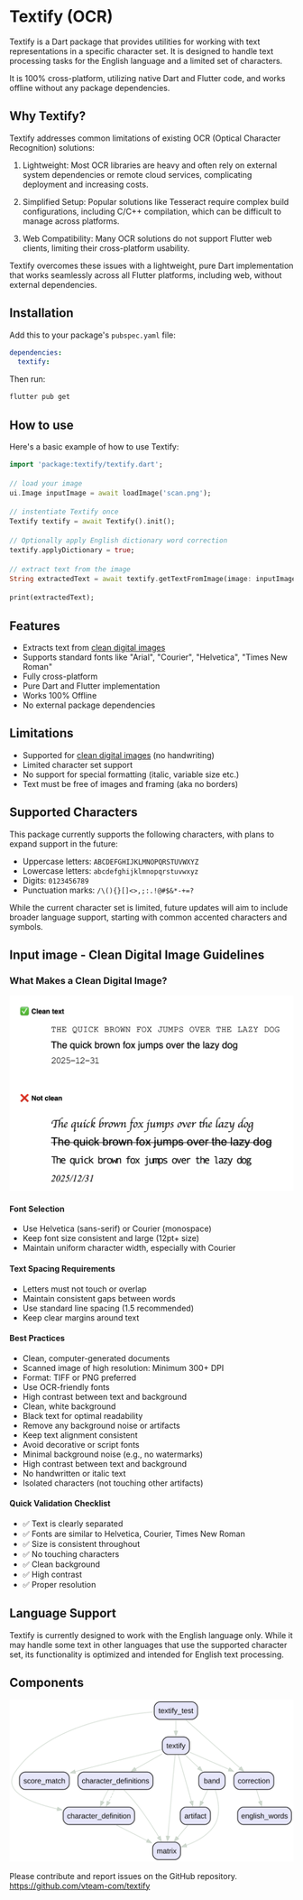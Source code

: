 # Textify (OCR)

Textify is a Dart package that provides utilities for working with text representations in a specific character set. It is designed to handle text processing tasks for the English language and a limited set of characters.

 It is 100% cross-platform, utilizing native Dart and Flutter code, and works offline without any package dependencies.

## Why Textify?

Textify addresses common limitations of existing OCR (Optical Character Recognition) solutions:

1. Lightweight: Most OCR libraries are heavy and often rely on external system dependencies or remote cloud services, complicating deployment and increasing costs.

2. Simplified Setup: Popular solutions like Tesseract require complex build configurations, including C/C++ compilation, which can be difficult to manage across platforms.

3. Web Compatibility: Many OCR solutions do not support Flutter web clients, limiting their cross-platform usability.

Textify overcomes these issues with a lightweight, pure Dart implementation that works seamlessly across all Flutter platforms, including web, without external dependencies.

## Installation

Add this to your package's `pubspec.yaml` file:

```yaml
dependencies:
  textify:
```

Then run:

```bash
flutter pub get
```

## How to use

Here's a basic example of how to use Textify:

``` dart
import 'package:textify/textify.dart';

// load your image
ui.Image inputImage = await loadImage('scan.png');

// instentiate Textify once
Textify textify = await Textify().init();

// Optionally apply English dictionary word correction
textify.applyDictionary = true;

// extract text from the image
String extractedText = await textify.getTextFromImage(image: inputImage);

print(extractedText);

```

## Features

- Extracts text from [clean digital images](#input-image---clean-digital-image-guidelines)
- Supports standard fonts like "Arial", "Courier", "Helvetica", "Times New Roman"
- Fully cross-platform
- Pure Dart and Flutter implementation
- Works 100% Offline
- No external package dependencies

## Limitations

- Supported for [clean digital images](#input-image---clean-digital-image-guidelines) (no handwriting)
- Limited character set support
- No support for special formatting (italic, variable size etc.)
- Text must be free of images and framing (aka no borders)

## Supported Characters

This package currently supports the following characters, with plans to expand support in the future:

- Uppercase letters: `ABCDEFGHIJKLMNOPQRSTUVWXYZ`
- Lowercase letters: `abcdefghijklmnopqrstuvwxyz`
- Digits: `0123456789`
- Punctuation marks: `/\(){}[]<>,;:.!@#$&*-+=?`

While the current character set is limited, future updates will aim to include broader language support, starting with common accented characters and symbols.

## Input image - Clean Digital Image Guidelines

### What Makes a Clean Digital Image?

![Clean Text Image](example/clean%20text.png)

#### Font Selection

- Use Helvetica (sans-serif) or Courier (monospace)
- Keep font size consistent and large (12pt+ size)
- Maintain uniform character width, especially with Courier

#### Text Spacing Requirements

- Letters must not touch or overlap
- Maintain consistent gaps between words
- Use standard line spacing (1.5 recommended)
- Keep clear margins around text

#### Best Practices

- Clean, computer-generated documents
- Scanned image of high resolution: Minimum 300+ DPI
- Format: TIFF or PNG preferred
- Use OCR-friendly fonts
- High contrast between text and background
- Clean, white background
- Black text for optimal readability
- Remove any background noise or artifacts
- Keep text alignment consistent
- Avoid decorative or script fonts
- Minimal background noise (e.g., no watermarks)
- High contrast between text and background
- No handwritten or italic text
- Isolated characters (not touching other artifacts)

#### Quick Validation Checklist

- ✅ Text is clearly separated
- ✅ Fonts are similar to Helvetica, Courier, Times New Roman
- ✅ Size is consistent throughout
- ✅ No touching characters
- ✅ Clean background
- ✅ High contrast
- ✅ Proper resolution

## Language Support

Textify is currently designed to work with the English language only. While it may handle some text in other languages that use the supported character set, its functionality is optimized and intended for English text processing.

## Components

![Call Graph](graph.svg)

Please contribute and report issues on the GitHub repository.
<https://github.com/vteam-com/textify>
